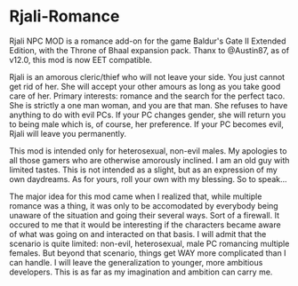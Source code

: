 # Rjali-Romance

Rjali NPC MOD is a romance add-on for the game Baldur's Gate II Extended Edition, with the Throne of Bhaal expansion pack. Thanx to @Austin87, as of v12.0, this mod is now EET compatible.

Rjali is an amorous cleric/thief who will not leave your side. You just cannot get rid of her. She will accept your other amours as long as you take good care of her. Primary interests: romance and the search for the perfect taco. She is strictly a one man woman, and you are that man. She refuses to have anything to do with evil PCs. If your PC changes gender, she will return you to being male which is, of course, her preference. If your PC becomes evil, Rjali will leave you permanently.

This mod is intended only for heterosexual, non-evil males. My apologies to all those gamers who are otherwise amorously inclined. I am an old guy with limited tastes. This is not intended as a slight, but as an expression of my own daydreams. As for yours, roll your own with my blessing. So to speak...

The major idea for this mod came when I realized that, while multiple romance was a thing, it was only to be accomodated by everybody being unaware of the situation and going their several ways. Sort of a firewall. It occured to me that it would be interesting if the characters became aware of what was going on and interacted on that basis. I will admit that the scenario is quite limited: non-evil, heterosexual, male PC romancing multiple females. But beyond that scenario, things get WAY more complicated than I can handle. I will leave the generalization to younger, more ambitious developers. This is as far as my imagination and ambition can carry me.
